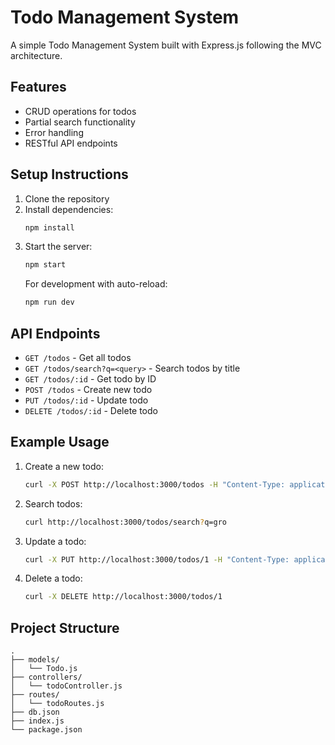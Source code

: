 # Todo Management System

A simple Todo Management System built with Express.js following the MVC architecture.

## Features

- CRUD operations for todos
- Partial search functionality
- Error handling
- RESTful API endpoints

## Setup Instructions

1. Clone the repository
2. Install dependencies:
   ```bash
   npm install
   ```
3. Start the server:
   ```bash
   npm start
   ```
   For development with auto-reload:
   ```bash
   npm run dev
   ```

## API Endpoints

- `GET /todos` - Get all todos
- `GET /todos/search?q=<query>` - Search todos by title
- `GET /todos/:id` - Get todo by ID
- `POST /todos` - Create new todo
- `PUT /todos/:id` - Update todo
- `DELETE /todos/:id` - Delete todo

## Example Usage

1. Create a new todo:
   ```bash
   curl -X POST http://localhost:3000/todos -H "Content-Type: application/json" -d '{"title": "Buy groceries"}'
   ```

2. Search todos:
   ```bash
   curl http://localhost:3000/todos/search?q=gro
   ```

3. Update a todo:
   ```bash
   curl -X PUT http://localhost:3000/todos/1 -H "Content-Type: application/json" -d '{"completed": true}'
   ```

4. Delete a todo:
   ```bash
   curl -X DELETE http://localhost:3000/todos/1
   ```

## Project Structure

```
.
├── models/
│   └── Todo.js
├── controllers/
│   └── todoController.js
├── routes/
│   └── todoRoutes.js
├── db.json
├── index.js
└── package.json
``` 